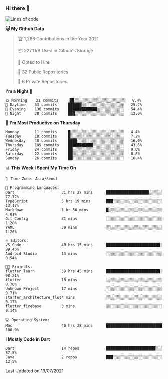 ### Hi there 👋

<!--
**ska2519/ska2519** is a ✨ _special_ ✨ repository because its `README.md` (this file) appears on your GitHub profile.

Here are some ideas to get you started:

- 🔭 I’m currently working on ...
- 🌱 I’m currently learning ...
- 👯 I’m looking to collaborate on ...
- 🤔 I’m looking for help with ...
- 💬 Ask me about ...
- 📫 How to reach me: ...
- 😄 Pronouns: ...
- ⚡ Fun fact: ...
-->

<!--START_SECTION:waka-->
![Lines of code](https://img.shields.io/badge/From%20Hello%20World%20I%27ve%20Written-128035%20lines%20of%20code-blue)

**🐱 My Github Data** 

> 🏆 1,286 Contributions in the Year 2021
 > 
> 📦 227.1 kB Used in Github's Storage 
 > 
> 💼 Opted to Hire
 > 
> 📜 32 Public Repositories 
 > 
> 🔑 6 Private Repositories  
 > 
**I'm a Night 🦉** 

```text
🌞 Morning    21 commits     ██░░░░░░░░░░░░░░░░░░░░░░░   8.4% 
🌆 Daytime    63 commits     ██████░░░░░░░░░░░░░░░░░░░   25.2% 
🌃 Evening    136 commits    █████████████░░░░░░░░░░░░   54.4% 
🌙 Night      30 commits     ███░░░░░░░░░░░░░░░░░░░░░░   12.0%

```
📅 **I'm Most Productive on Thursday** 

```text
Monday       11 commits     █░░░░░░░░░░░░░░░░░░░░░░░░   4.4% 
Tuesday      18 commits     █░░░░░░░░░░░░░░░░░░░░░░░░   7.2% 
Wednesday    40 commits     ████░░░░░░░░░░░░░░░░░░░░░   16.0% 
Thursday     109 commits    ███████████░░░░░░░░░░░░░░   43.6% 
Friday       24 commits     ██░░░░░░░░░░░░░░░░░░░░░░░   9.6% 
Saturday     22 commits     ██░░░░░░░░░░░░░░░░░░░░░░░   8.8% 
Sunday       26 commits     ██░░░░░░░░░░░░░░░░░░░░░░░   10.4%

```


📊 **This Week I Spent My Time On** 

```text
⌚︎ Time Zone: Asia/Seoul

💬 Programming Languages: 
Dart                     31 hrs 27 mins      ███████████████████░░░░░░   77.72% 
TypeScript               5 hrs 19 mins       ███░░░░░░░░░░░░░░░░░░░░░░   13.17% 
Markdown                 1 hr 56 mins        █░░░░░░░░░░░░░░░░░░░░░░░░   4.81% 
Git Config               31 mins             ░░░░░░░░░░░░░░░░░░░░░░░░░   1.28% 
YAML                     30 mins             ░░░░░░░░░░░░░░░░░░░░░░░░░   1.26%

🔥 Editors: 
VS Code                  40 hrs 15 mins      ████████████████████████░   99.46% 
Android Studio           13 mins             ░░░░░░░░░░░░░░░░░░░░░░░░░   0.54%

🐱‍💻 Projects: 
flutter_learn            39 hrs 45 mins      ████████████████████████░   98.21% 
flutter                  18 mins             ░░░░░░░░░░░░░░░░░░░░░░░░░   0.76% 
Unknown Project          17 mins             ░░░░░░░░░░░░░░░░░░░░░░░░░   0.71% 
starter_architecture_flut4 mins              ░░░░░░░░░░░░░░░░░░░░░░░░░   0.17% 
flutter_firebase         3 mins              ░░░░░░░░░░░░░░░░░░░░░░░░░   0.14%

💻 Operating System: 
Mac                      40 hrs 28 mins      █████████████████████████   100.0%

```

**I Mostly Code in Dart** 

```text
Dart                     14 repos            ██████████████████████░░░   87.5% 
Java                     2 repos             ███░░░░░░░░░░░░░░░░░░░░░░   12.5%

```



 Last Updated on 19/07/2021
<!--END_SECTION:waka-->


